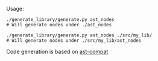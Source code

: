 Usage:

    ./generate_library/generate.py ast_nodes
    # Will generate nodes under ./ast_nodes

    ./generate_library/generate.py ast_nodes ./src/my_lib/
    # Will generate nodes under ./src/my_lib/ast_nodes

Code generation is based on [ast-compat](https://github.com/python-compiler-tools/ast-compat)
